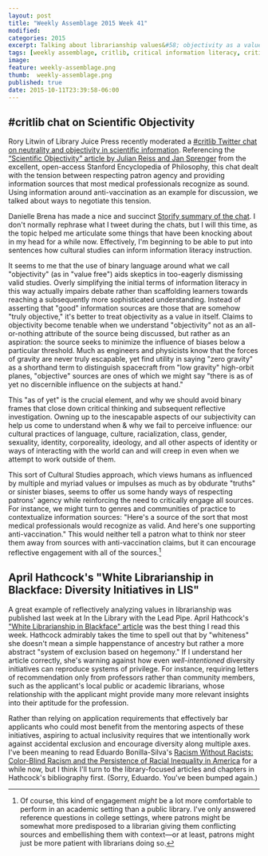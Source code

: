 ```yaml
---
layout: post
title: "Weekly Assemblage 2015 Week 41"
modified:
categories: 2015
excerpt: Talking about librarianship values&#58; objectivity as a value and valuing inclusivity enough to work toward it in earnest. And again—sorry, Eduardo.
tags: [weekly assemblage, critlib, critical information literacy, critical race studies]
image:
feature: weekly-assemblage.png
thumb:  weekly-assemblage.png
published: true
date: 2015-10-11T23:39:58-06:00
---
```

## &#035;critlib chat on Scientific Objectivity  

Rory Litwin of Library Juice Press recently moderated a [#critlib Twitter chat on neutrality and objectivity in scientific information](http://critlib.org/neutrality-and-objectivity-in-scientific-information/). Referencing the [“Scientific Objectivity” article by Julian Reiss and Jan Sprenger](http://plato.stanford.edu/entries/scientific-objectivity/) from the excellent, open-access Stanford Encyclopedia of Philosophy, this chat dealt with the tension between respecting patron agency and providing information sources that most medical professionals recognize as sound. Using information around anti-vaccination as an example for discussion, we talked about ways to negotiate this tension.  

Danielle Brena has made a nice and succinct [Storify summary of the chat](https://storify.com/danibrena/critlib-neutrality-and-objectivity-in-scientific-i). I don't normally rephrase what I tweet during the chats, but I will this time, as the topic helped me articulate some things that have been knocking about in my head for a while now. Effectively, I'm beginning to be able to put into sentences how cultural studies can inform information literacy instruction.  

It seems to me that the use of binary language around what we call "objectivity" (as in "value free") aids skeptics in too-eagerly dismissing valid studies. Overly simplifying the initial terms of information literacy in this way actually impairs debate rather than scaffolding learners towards reaching a subsequently more sophisticated understanding. Instead of asserting that "good" information sources are those that are somehow "truly objective," it's better to treat objectivity as a value in itself. Claims to objectivity become tenable when we understand "objectivity" not as an all-or-nothing attribute of the source being discussed, but rather as an aspiration: the source seeks to minimize the influence of biases below a particular threshold. Much as engineers and physicists know that the forces of gravity are never truly escapable, yet find utility in saying "zero gravity" as a shorthand term to distinguish spacecraft from "low gravity" high-orbit planes, "objective" sources are ones of which we might say "there is as of yet no discernible influence on the subjects at hand."   

This "as of yet" is the crucial element, and why we should avoid binary frames that close down critical thinking and subsequent reflective investigation. Owning up to the inescapable aspects of our subjectivity can help us come to understand when & why we fail to perceive influence: our cultural practices of language, culture, racialization, class, gender, sexuality, identity, corporeality, ideology, and all other aspects of identity or ways of interacting with the world can and will creep in even when we attempt to work outside of them.   

This sort of Cultural Studies approach, which views humans as influenced by multiple and myriad values or impulses as much as by obdurate "truths" or sinister biases, seems to offer us some handy ways of respecting patrons' agency while reinforcing the need to critically engage all sources. For instance, we might turn to genres and communities of practice to contextualize information sources: "Here's a source of the sort that most medical professionals would recognize as valid. And here's one supporting anti-vaccination." This would neither tell a patron what to think nor steer them away from sources with anti-vaccination claims, but it can encourage reflective engagement with all of the sources.[^plp]   

[^plp]: Of course, this kind of engagement *might* be a lot more comfortable to perform in an academic setting than a public library. I've only answered reference questions in college settings, where patrons might be somewhat more predisposed to a librarian giving them conflicting sources and embellishing them with context—or at least, patrons might just be more patient with librarians doing so.   

## April Hathcock's "White Librarianship in Blackface: Diversity Initiatives in LIS"  

A great example of reflectively analyzing values in librarianship was published last week at In the Library with the Lead Pipe. April Hathcock's ["White Librarianship in Blackface" article](http://www.inthelibrarywiththeleadpipe.org/2015/lis-diversity/) was the best thing I read this week. Hathcock admirably takes the time to spell out that by "whiteness" she doesn't mean a simple happenstance of ancestry but rather a more abstract "system of exclusion based on hegemony." If I understand her article correctly, she's warning against how even *well-intentioned* diversity initiatives can reproduce systems of privilege. For instance, requiring letters of recommendation only from professors rather than community members, such as the applicant's local public or academic librarians, whose relationship with the applicant might provide many more relevant insights into their aptitude for the profession.   

Rather than relying on application requirements that effectively bar applicants who could most benefit from the mentoring aspects of these initiatives, aspiring to actual inclusivity requires that we intentionally work against accidental exclusion and encourage diversity along multiple axes. I've been meaning to read Eduardo Bonilla-Silva's [Racism Without Racists: Color-Blind Racism and the Persistence of Racial Inequality in America](http://www.worldcat.org/title/racism-without-racists-color-blind-racism-and-the-persistence-of-racial-inequality-in-america/oclc/841198228) for a while now, but I think I'll turn to the library-focused articles and chapters in Hathcock's bibliography first. (Sorry, Eduardo. You've been bumped again.)   
